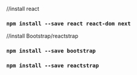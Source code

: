 //install react
### `npm install --save react react-dom next`

//install Bootstrap/reactstrap
### `npm install --save bootstrap`
### `npm install --save reactstrap`